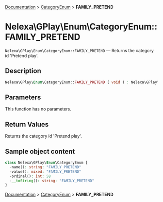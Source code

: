 [Documentation](../../README.md) > [CategoryEnum](README.md) > **FAMILY_PRETEND**

# Nelexa\GPlay\Enum\CategoryEnum::FAMILY_PRETEND
`Nelexa\GPlay\Enum\CategoryEnum::FAMILY_PRETEND` — Returns the category id 'Pretend play'.

## Description
```php
Nelexa\GPlay\Enum\CategoryEnum::FAMILY_PRETEND ( void ) : Nelexa\GPlay\Enum\CategoryEnum
```

## Parameters
This function has no parameters.

## Return Values
Returns the category id 'Pretend play'.

## Sample object content
```php
class Nelexa\GPlay\Enum\CategoryEnum {
  -name(): string: "FAMILY_PRETEND"
  -value(): mixed: "FAMILY_PRETEND"
  -ordinal(): int: 58
  -__toString(): string: "FAMILY_PRETEND"
}
```

[Documentation](../../README.md) > [CategoryEnum](README.md) > **FAMILY_PRETEND**
